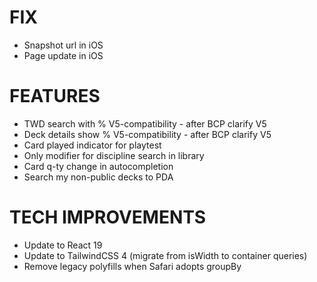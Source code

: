 # FIX
- Snapshot url in iOS
- Page update in iOS

# FEATURES
- TWD search with % V5-compatibility - after BCP clarify V5
- Deck details show % V5-compatibility - after BCP clarify V5
- Card played indicator for playtest
- Only modifier for discipline search in library
- Card q-ty change in autocompletion
- Search my non-public decks to PDA

# TECH IMPROVEMENTS
- Update to React 19
- Update to TailwindCSS 4 (migrate from isWidth to container queries)
- Remove legacy polyfills when Safari adopts groupBy
